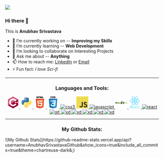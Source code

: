 ![](https://komarev.com/ghpvc/?username=AnubhavSrivastavaGithub)

<!-- This Section has the Basic About Information -->

### Hi there 👋

This is **Anubhav Srivastava**

- 🔭 I’m currently working on -- **Improving my Skills**
- 🌱 I’m currently learning -- **Web Development**
- 👯 I’m looking to collaborate on Interesting Projects
- 💬 Ask me about -- **Anything**
- 📫 How to reach me: <a href="https://www.linkedin.com/in/anubhav-srivastava-257681158/">LinkedIn</a> or <a href="mailto:anubhavsrivastava181@gmail.com">Email</a>
- ⚡ Fun fact: *I love Sci-fi*

***
<!-- This section has The Languages and Tools-->

<h3 align="center">Languages and Tools:</h3>
<p align="center">
<!-- C++-->
<a href="https://www.w3schools.com/cpp/" target="_blank"> <img src="https://github.com/devicons/devicon/blob/master/icons/cplusplus/cplusplus-original.svg" alt="cplusplus" width="40" height="40"/> </a>
<!-- Python-->
<a href="https://www.python.org" target="_blank"> <img src="https://github.com/devicons/devicon/blob/master/icons/python/python-original.svg" alt="python" width="40" height="40"/> </a> 
<!-- HTML-->
<a href="https://www.w3.org/html/" target="_blank"> <img src="https://github.com/devicons/devicon/blob/master/icons/html5/html5-original-wordmark.svg" alt="html5" width="40" height="40"/> </a> 
<!-- CSS-->
<a href="https://www.w3schools.com/css/" target="_blank"> <img src="https://github.com/devicons/devicon/blob/master/icons/css3/css3-original-wordmark.svg" alt="css3" width="40" height="40"/> </a>
  <!-- BOOTSTRAP-->
<a href="https://getbootstrap.com/" target="_blank"> <img src="https://upload.wikimedia.org/wikipedia/commons/b/b2/Bootstrap_logo.svg" alt="css3" width="40" height="40"/> </a>
<!-- JS-->
<a href="https://developer.mozilla.org/en-US/docs/Web/JavaScript" target="_blank"> <img src="https://github.com/devicons/devicon/blob/master/icons/javascript/javascript-original.svg" alt="javascript" width="40" height="40"/> </a>
  <!-- JQuery-->
<a href="https://jquery.com/" target="_blank"> <img src="https://openjsf.org/wp-content/uploads/sites/84/2019/10/jquery-logo-vertical_large_square.png" alt="javascript" width="40" height="40"/> </a> 
<!-- NODEJS-->
<a href="https://nodejs.org" target="_blank"> <img src="https://github.com/devicons/devicon/blob/master/icons/nodejs/nodejs-original-wordmark.svg" alt="nodejs" width="40" height="40"/> </a>
<!-- REACTJS-->
<a href="https://reactjs.org/" target="_blank"> <img src="https://github.com/devicons/devicon/blob/master/icons/react/react-original-wordmark.svg" alt="react" width="40" height="40"/> </a>
  <!-- NPM-->
<a href="https://www.npmjs.com/" target="_blank"> <img src="https://upload.wikimedia.org/wikipedia/commons/d/db/Npm-logo.svg" alt="react" width="40" height="40"/> </a> 
<!-- GIT-->
<a href="https://git-scm.com/" target="_blank"> <img src="https://www.vectorlogo.zone/logos/git-scm/git-scm-icon.svg" alt="git" width="40" height="40"/> </a> 
<!-- VSCODE-->
<a href="https://code.visualstudio.com/" target="_blank"> <img src="https://res.cloudinary.com/canonical/image/fetch/f_auto,q_auto,fl_sanitize,w_60,h_60/https://dashboard.snapcraft.io/site_media/appmedia/2019/05/code_ozwVHSV.png" alt="xd" width="40" height="40"/> </a> 
<!-- VIM-->
<a href="https://www.vim.org/" target="_blank"> <img src="https://upload.wikimedia.org/wikipedia/commons/thumb/9/9f/Vimlogo.svg/800px-Vimlogo.svg.png" alt="xd" width="40" height="40"/> </a>
  <!-- ATOM-->
<a href="https://atom.io/" target="_blank"> <img src="https://upload.wikimedia.org/wikipedia/commons/8/80/Atom_editor_logo.svg" alt="xd" width="40" height="40"/> </a>
<!-- BASH-->
<a href="https://www.gnu.org/software/bash/" target="_blank"> <img src="https://upload.wikimedia.org/wikipedia/commons/thumb/4/4b/Bash_Logo_Colored.svg/512px-Bash_Logo_Colored.svg.png" alt="xd" width="40" height="40"/> </a>
<!-- UBUNTU-->
<a href="https://ubuntu.com/" target="_blank"> <img src="https://upload.wikimedia.org/wikipedia/commons/thumb/a/ab/Logo-ubuntu_cof-orange-hex.svg/285px-Logo-ubuntu_cof-orange-hex.svg.png" alt="xd" width="40" height="40"/> </a> </p>

***
<!-- This Section has the github Stats and language Cards-->
<h3 align="center">My Github Stats:</h3>
![My Github Stats](https://github-readme-stats.vercel.app/api?username=AnubhavSrivastavaGithub&show_icons=true&include_all_commits=true&theme=chartreuse-dark&;) <a href="https://https://github.com/AnubhavSrivastavaGithub">
  
<!--
**AnubhavSrivastavaGithub/AnubhavSrivastavaGithub** is a ✨ _special_ ✨ repository because its `README.md` (this file) appears on your GitHub profile.


Here are some ideas to get you started:

- 🔭 I’m currently working on ...
- 🌱 I’m currently learning ...
- 👯 I’m looking to collaborate on ...
- 🤔 I’m looking for help with ...
- 💬 Ask me about ...
- 📫 How to reach me: ...
- 😄 Pronouns: ...
- ⚡ Fun fact: ...
-->
